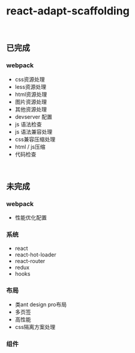 <!--
 * @Description: 
 * @Author: rodchen
 * @Date: 2021-12-30 14:40:25
 * @LastEditTime: 2022-01-04 20:27:55
 * @LastEditors: rodchen
-->
# react-adapt-scaffolding


<br />

## 已完成

### webpack
* css资源处理
* less资源处理
* html资源处理
* 图片资源处理
* 其他资源处理
* devserver 配置
* js 语法检查
* js 语法兼容处理
* css兼容压缩处理
* html / js压缩
* 代码检查

<br />


## 未完成
### webpack
* 性能优化配置

### 系统
* react
* react-hot-loader
* react-router
* redux
* hooks

### 布局
* 类ant design pro布局
* 多页签
* 高性能
* css隔离方案处理

### 组件